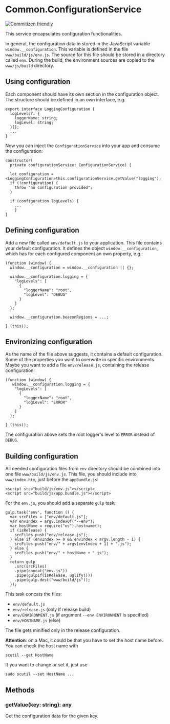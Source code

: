 # Common.ConfigurationService

[![Commitizen friendly](https://img.shields.io/badge/commitizen-friendly-brightgreen.svg)](http://commitizen.github.io/cz-cli/)

This service encapsulates configuration functionalities.

In general, the configuration data in stored in the JavaScript variable `window.__configuration`.
This variable is defined in the file `www/build/js/env.js`. 
The source for this file should be stored in a directory called `env`. 
During the build, the environment sources are copied to the `www/js/build` directory.

## Using configuration

Each component should have its own section in the configuration object.
The structure should be defined in an own interface, e.g.

    export interface LoggingConfiguration {
      logLevels?: {
        loggerName: string;
        logLevel: string;
      }[];
	  ...
	}

Now you can inject the `ConfigurationService` into your app and consume the configuration:

    constructor(
      private configurationService: ConfigurationService) {
    
      let configuration = <LoggingConfiguration>this.configurationService.getValue("logging");
      if (!configuration) {
        throw "no configuration provided";
      }

      if (configuration.logLevels) {
        ...
	    }
    }

## Defining configuration

Add a new file called `env/default.js` to your application. This file contains your default configuration.
It defines the object `window.__configuration`, which has for each configured component an own property, e.g.:

    (function (window) {
      window.__configuration = window.__configuration || {};

      window.__configuration.logging = {
        "logLevels": [
          {
            "loggerName": "root",
            "logLevel": "DEBUG"
          }
        ]
      };

      window.__configuration.beaconRegions = ...;

    } (this));

## Environizing configuration

As the name of the file above suggests, it contains a default configuration.
Some of the properties you want to overwrite in specific environments.
Maybe you want to add a file `env/release.js`, containing the release configuration:

    (function (window) {
       window.__configuration.logging = {
        "logLevels": [
          {
            "loggerName": "root",
            "logLevel": "ERROR"
          }
        ]
      };

    } (this));

The configuration above sets the root logger's level to `ERROR` instead of `DEBUG`.

## Building configuration

All needed configuration files from `env` directory should be combined into one
file `www/build/js/env.js`. This file, you should include into `www/index.htm`,
just before the `appBundle.js`:

    <script src="build/js/env.js"></script>
    <script src="build/js/app.bundle.js"></script>

For the `env.js`, you should add a separate `gulp` task:

    gulp.task('env', function () {
      var srcFiles = ["env/default.js"];
      var envIndex = argv.indexOf("--env");
      var hostName = require("os").hostname();
      if (isRelease) {
        srcFiles.push("env/release.js");
      } else if (envIndex >= 0 && envIndex < argv.length - 1) {
        srcFiles.push("env/" + argv[envIndex + 1] + ".js");
      } else {
        srcFiles.push("env/" + hostName + ".js");
      }
      return gulp
        .src(srcFiles)
        .pipe(concat("env.js"))
        .pipe(gulpif(isRelease, uglify()))
        .pipe(gulp.dest("www/build/js"));
      });

This task concats the files:

- `env/default.js`
- `env/release.js` (only if release build)
- `env/ENVIRONMENT.js` (if argument `--env ENVIRONMENT` is specified)
- `env/HOSTNAME.js` (else)

The file gets minified only in the release configuration.

**Attention**: on a Mac, it could be that you have to set the host name before.
You can check the host name with

    scutil --get HostName

If you want to change or set it, just use

    sudo scutil --set HostName ...

## Methods

### getValue(key: string): any

Get the configuration data for the given key.
